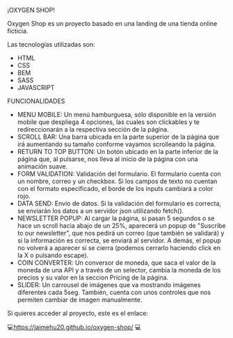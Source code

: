 ¡OXYGEN SHOP!

Oxygen Shop es un proyecto basado en una landing de una tienda online ficticia.

Las tecnologías utilizadas son:
  - HTML
  - CSS
  - BEM
  - SASS
  - JAVASCRIPT


FUNCIONALIDADES
  - MENU MOBILE: Un menú hamburguesa, sólo disponible en la versión mobile que despliega 4 opciones, las cuales son clickables y te redireccionarán a la respectiva sección de la página.
  - SCROLL BAR: Una barra ubicada en la parte superior de la página que irá aumentando su tamaño conforme vayamos scrolleando la página.
  - RETURN TO TOP BUTTON: Un botón ubicado en la parte inferior de la página que, al pulsarse, nos lleva al inicio de la página con una animación suave.
  - FORM VALIDATION: Validación del formulario. El formulario cuenta con un nombre, correo y un checkbox. Si los campos de texto no cuentan con el formato especificado, el borde de los inputs cambiará a color rojo.
  - DATA SEND: Envío de datos. Si la validación del formulario es correcta, se enviarán los datos a un servidor json utilizando fetch().
  - NEWSLETTER POPUP: Al cargar la página, si pasan 5 segundos o se hace un scroll hacia abajo de un 25%, aparecerá un popup de "Suscribe to our newsletter", que nos pedirá un correo (que también se validará) y si la información es correcta, se enviará al servidor. A demás, el popup no volverá a aparecer si se cierra (podemos cerrarlo haciendo click en la X o pulsando escape).
  - COIN CONVERTER: Un conversor de moneda, que saca el valor de la moneda de una API y a través de un selector, cambia la moneda de los precios y su valor en la seccion Pricing de la página.
  - SLIDER: Un carrousel de imágenes que va mostrando imágenes diferentes cada 5seg. También, cuenta con unos controles que nos permiten cambiar de imagen manualmente.

Si quieres acceder al proyecto, este es el enlace:

💻https://jaimehu20.github.io/oxygen-shop/    💻
